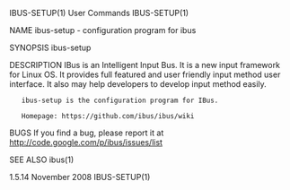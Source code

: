 IBUS-SETUP(1)                                                      User Commands                                                     IBUS-SETUP(1)

NAME
       ibus-setup - configuration program for ibus

SYNOPSIS
       ibus-setup

DESCRIPTION
       IBus  is  an Intelligent Input Bus. It is a new input framework for Linux OS. It provides full featured and user friendly input method user
       interface.  It also may help developers to develop input method easily.

       ibus-setup is the configuration program for IBus.

       Homepage: https://github.com/ibus/ibus/wiki

BUGS
       If you find a bug, please report it at http://code.google.com/p/ibus/issues/list

SEE ALSO
       ibus(1)

1.5.14                                                             November 2008                                                     IBUS-SETUP(1)
